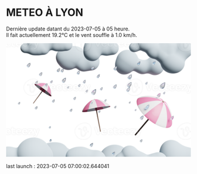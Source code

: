 # METEO À LYON

Dernière update datant du 2023-07-05 à 05 heure.  
Il fait actuellement 19.2°C et le vent souffle à 1.0 km/h.      

![](./.github/rain.png)

last launch : 2023-07-05 07:00:02.644041
